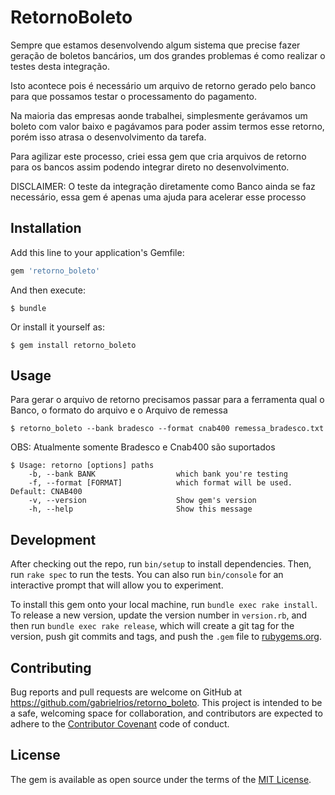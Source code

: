 # RetornoBoleto

Sempre que estamos desenvolvendo algum sistema que precise fazer geração
de boletos bancários, um dos grandes problemas é como realizar o testes
desta integração.

Isto acontece pois é necessário um arquivo de retorno gerado pelo banco para
que possamos testar o processamento do pagamento.

Na maioria das empresas aonde trabalhei, simplesmente gerávamos um
boleto com valor baixo e pagávamos para poder assim termos esse retorno,
porém isso atrasa o desenvolvimento da tarefa.

Para agilizar este processo, criei essa gem que cria arquivos de retorno
para os bancos assim podendo integrar direto no desenvolvimento.

DISCLAIMER: O teste da integração diretamente como Banco ainda se faz
necessário, essa gem é apenas uma ajuda para acelerar esse processo

## Installation

Add this line to your application's Gemfile:

```ruby
gem 'retorno_boleto'
```

And then execute:

    $ bundle

Or install it yourself as:

    $ gem install retorno_boleto

## Usage

  Para gerar o arquivo de retorno precisamos passar para a ferramenta
  qual o Banco, o formato do arquivo e o Arquivo de remessa

    $ retorno_boleto --bank bradesco --format cnab400 remessa_bradesco.txt


OBS: Atualmente somente Bradesco e Cnab400 são suportados

    $ Usage: retorno [options] paths
        -b, --bank BANK                  which bank you're testing
        -f, --format [FORMAT]            which format will be used. Default: CNAB400
        -v, --version                    Show gem's version
        -h, --help                       Show this message




## Development

After checking out the repo, run `bin/setup` to install dependencies. Then, run `rake spec` to run the tests. You can also run `bin/console` for an interactive prompt that will allow you to experiment.

To install this gem onto your local machine, run `bundle exec rake install`. To release a new version, update the version number in `version.rb`, and then run `bundle exec rake release`, which will create a git tag for the version, push git commits and tags, and push the `.gem` file to [rubygems.org](https://rubygems.org).

## Contributing

Bug reports and pull requests are welcome on GitHub at https://github.com/gabrielrios/retorno_boleto. This project is intended to be a safe, welcoming space for collaboration, and contributors are expected to adhere to the [Contributor Covenant](http://contributor-covenant.org) code of conduct.


## License

The gem is available as open source under the terms of the [MIT License](http://opensource.org/licenses/MIT).


